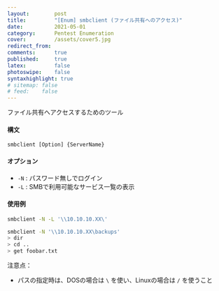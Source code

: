 ```yaml
---
layout:        post
title:         "[Enum] smbclient (ファイル共有へのアクセス)"
date:          2021-05-01
category:      Pentest Enumeration
cover:         /assets/cover5.jpg
redirect_from:
comments:      true
published:     true
latex:         false
photoswipe:    false
syntaxhighlight: true
# sitemap: false
# feed:    false
---
```


ファイル共有へアクセスするためのツール

#### 構文

```
smbclient [Option] {ServerName}
```

#### オプション

- `-N` : パスワード無しでログイン
- `-L` : SMBで利用可能なサービス一覧の表示

#### 使用例

```bash
smbclient -N -L '\\10.10.10.XX\'
```

```bash
smbclient -N '\\10.10.10.XX\backups'
> dir
> cd ..
> get foobar.txt
```

注意点：

- パスの指定時は、DOSの場合は `\` を使い、Linuxの場合は `/` を使うこと
